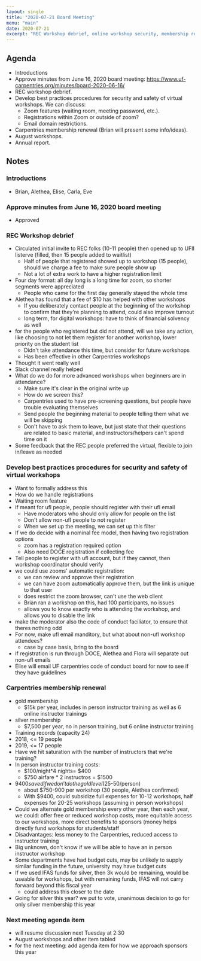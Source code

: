 ```yaml
---
layout: single
title: "2020-07-21 Board Meeting"
menu: "main"
date: 2020-07-21
excerpt: "REC Workshop debrief, online workshop security, membership renewal"
---
```

## Agenda

- Introductions
- Approve minutes from June 16, 2020 board meeting: https://www.uf-carpentries.org/minutes/board-2020-06-16/
- REC workshop debrief.
- Develop best practices procedures for security and safety of virtual workshops.  We can discuss:
  - Zoom features (waiting room, meeting password, etc.).
  - Registrations within Zoom or outside of zoom?
  - Email domain restrictions.
- Carpentries membership renewal (Brian will present some info/ideas).
- August workshops.
- Annual report.

## Notes

### Introductions
- Brian, Alethea, Elise, Carla, Eve

### Approve minutes from June 16, 2020 board meeting
- Approved

### REC Workshop debrief
- Circulated initial invite to REC folks (10-11 people) then opened up to UFII listerve (filled, then 15 people added to waitlist)
  - Half of people that registered showed up to workshop (15 people), should we charge a fee to make sure people show up
  - Not a lot of extra work to have a higher registration limit
- Four day format: all day long is a long time for zoom, so shorter segments were appreciated
  - People who came for the first day generally stayed the whole time
- Alethea has found that a fee of $10 has helped with other workshops
  - If you deliberately contact people at the beginning of the workshop to confirm that they're planning to attend, could also improve turnout
  - long term, for digital workshops: have to think of financial solvency as well
- for the people who registered but did not attend, will we take any action, like choosing to not let them register for another workshop, lower priority on the student list
  - Didn't take attendance this time, but consider for future workshops
  - Has been effective in other Carpentries workshops
- Thought it went really well
- Slack channel really helped
- What do we do for more advanced workshops when beginners are in attendance?
  - Make sure it's clear in the original write up
  - How do we screen this?
  - Carpentries used to have pre-screening questions, but people have trouble evaluating themselves 
  - Send people the beginning material to people telling them what we will be skipping
  - Don't have to ask them to leave, but just state that their questions are related to basic material, and instructors/helpers can't spend time on it
- Some feedback that the REC people preferred the virtual, flexible to join in/leave as needed


### Develop best practices procedures for security and safety of virtual workshops
- Want to formally address this
- How do we handle registrations
- Waiting room feature
- if meant for ufl people, people should register with their ufl email
  - Have moderators who should only allow for people on the list
  - Don't allow non-ufl people to not register
  - When we set up the meeting, we can set up this filter
- If we do decide with a nominal fee model, then having two registration options
  - zoom has a registration required option
  - Also need DOCE registration if collecting fee
- Tell people to register with ufl account, but if they cannot, then workshop coordinator should verify
- we could use zooms' automatic registration: 
	- we can review and approve their registration
	- we can have zoom automatically approve them, but the link is unique to that user
	- does restrict the zoom browser, can't use the web client
	- Brian ran a workshop on this, had 100 participants, no issues
	- allows you to know exactly who is attending the workshop, and allows you to disable the link
- make the moderator also the code of conduct faciliator, to ensure that theres nothing odd
- For now, make ufl email manditory, but what about non-ufl workshop attendees?
	- case by case basis, bring to the board
- if registration is run through DOCE, Alethea and Flora will separate out non-ufl emails
- Elise will email UF carpentries code of conduct board for now to see if they have guidelines

### Carpentries membership renewal
- gold membership
	- $15k per year, includes in person instructor training as well as 6 online instructor trainings
- silver membership
	- $7,500 per year, no in person training, but 6 online instructor training
- Training records (capacity 24)
- 2018, <= 19 people
- 2019, <= 17 people
- Have we hit saturation with the number of instructors that we're training?
- In person instructor training costs: 
	- $100/night*4 nights= $400
	- $750 airfare * 2 instructros = $1500
- $9400 saved if we don't do the gold level ($25-50/person)
	- about $750-900 per workshop (30 people, Alethea confirmed)
	- With $9400, could subsidize full expenses for 10-12 workshops, half expenses for 20-25 workshops (assuming in person workshops)
- Could we alternate gold membership every other year, then each year, we could: offer free or reduced workshop costs, more equitable access to our workshops, more direct benefits to sponsors (money helps directly fund workshops for students/staff
- Disadvantages: less money to the Carpentries, reduced access to instructor training
- Big unknown, don't know if we will be able to have an in person instructor workshop
- Some departments have had budget cuts, may be unlikely to supply similar funding in the future, university may have budget cuts
- If we used IFAS funds for silver, then 3k would be remaining, would be useable for workshops, but with remaining funds, IFAS will not carry forward beyond this fiscal year
	- could address this closer to the date
- Going for silver this year? we put to vote, unanimous decision to go for only silver membership this year

### Next meeting agenda item
- will resume discussion next Tuesday at 2:30
- August workshops and other item tabled
- for the next meeting: add agenda item for how we approach sponsors this year

  

  
